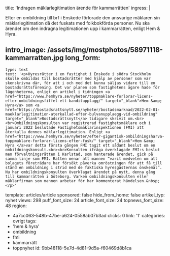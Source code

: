 title: 'Indragen mäklarlegitimation ärende för kammarrätten'
ingress: |
  <p>Efter en ombildning till brf i Enskede förlorade den ansvarige mäklaren sin mäklarlegitimation då det fuskats med folkbokförda personer. Nu ska ärendet om den indragna legitimationen upp i kammarrätten, enligt Hem & Hyra.
  </p>
  
intro_image: /assets/img/mostphotos/58971118-kammarratten.jpg
long_form:
  -
    type: text
    text: '<p>Hyresrätter i en fastighet i Enskede i södra Stockholm skulle ombildas till bostadsrätter med hjälp av personer som var skenskrivna där, för att i och med det kunna säljas vidare till en bostadsrättsförening. Det var planen som fastighetens ägare hade för lägenheterna, enligt en artikel i tidningen <a href="https://www.hemhyra.se/nyheter/toppmaklare-forlorar-licens-efter-ombildningsfiffel-ett-banditupplagg/" target="_blank">Hem &amp; Hyra</a> som <a href="https://bostadsrattsnytt.se/nyheter/bostadsmarknad/2022-02-01-maeklarlegitimation-aterkallad-efter-bulvanupplaegg-vid-ombildning" target="_blank">Bostadsrättsnytt</a> tidigare skrivit om.<br><br>Ombildningskonsulten var registrerad fastighetsmäklare och i januari 2022 beslutade Fastighetsmäklarinspektionen (FMI) att återkalla dennes mäklarlegitimation. Enligt <a href="https://www.hemhyra.se/nyheter/efter-gigantisk-ombildningsharva-toppmaklare-forlorar-licens-efter-fusk/" target="_blank">Hem &amp; Hyra </a>var detta första gången FMI tagit ett sådant beslut om en ombildningskonsult.<br><br>Konsulten ifråga överklagade FMI:s beslut men förvaltningsrätten i Karlstad, som hanterade ärendet, gick på samma linje som FMI. Rätten menar att mannen ”varit medveten om att bolagets företrädare har försökt påverka omröstningen för att få till stånd en ombildning i strid med de faktiska hyresgästernas önskemål”. Nu har ombildningskonsulten överklagat ärendet på nytt, denna gång till kammarrätten i Göteborg. Varken ombildningskonsulten eller mäklarfirman som mannen arbetar för har kommenterat händelsen.&nbsp;</p>'
template: articles/article
sponsored: false
hide_from_home: false
artikel_typ: nyhet
views: 298
puff_font_size: 24
article_font_size: 24
topnews_font_size: 48
region:
  - 4a7cc063-548b-47be-a624-0558ab07b3ad
clicks: 0
link: '1'
categories: ovrigt
tags:
  - 'hem & hyra'
  - ombildning
  - fmi
  - kammarrätt
  - toppnyhet
id: 9bb48118-5e7d-4d81-9d5a-f60469d8b1ca

